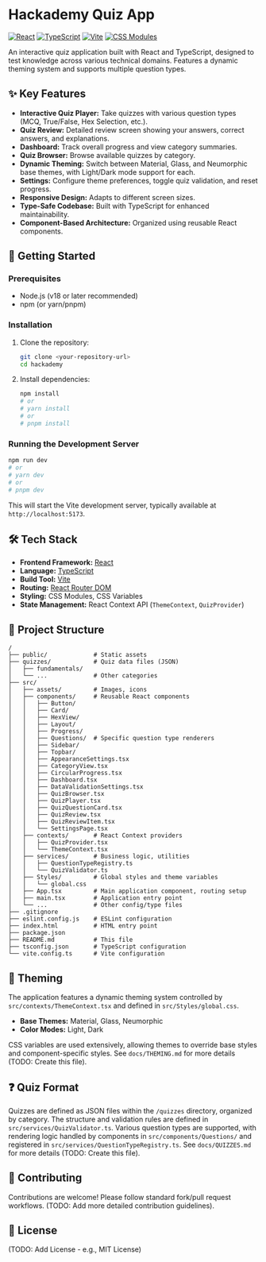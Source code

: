 # Hackademy Quiz App

[![React](https://img.shields.io/badge/React-18.x-blue?logo=react)](https://reactjs.org/)
[![TypeScript](https://img.shields.io/badge/TypeScript-5.x-blue?logo=typescript)](https://www.typescriptlang.org/)
[![Vite](https://img.shields.io/badge/Vite-Fast-yellowgreen?logo=vite)](https://vitejs.dev/)
[![CSS Modules](https://img.shields.io/badge/CSS-Modules-blueviolet)](https://github.com/css-modules/css-modules)

An interactive quiz application built with React and TypeScript, designed to test knowledge across various technical domains. Features a dynamic theming system and supports multiple question types.

## ✨ Key Features

*   **Interactive Quiz Player:** Take quizzes with various question types (MCQ, True/False, Hex Selection, etc.).
*   **Quiz Review:** Detailed review screen showing your answers, correct answers, and explanations.
*   **Dashboard:** Track overall progress and view category summaries.
*   **Quiz Browser:** Browse available quizzes by category.
*   **Dynamic Theming:** Switch between Material, Glass, and Neumorphic base themes, with Light/Dark mode support for each.
*   **Settings:** Configure theme preferences, toggle quiz validation, and reset progress.
*   **Responsive Design:** Adapts to different screen sizes.
*   **Type-Safe Codebase:** Built with TypeScript for enhanced maintainability.
*   **Component-Based Architecture:** Organized using reusable React components.

## 🚀 Getting Started

### Prerequisites

*   Node.js (v18 or later recommended)
*   npm (or yarn/pnpm)

### Installation

1.  Clone the repository:
    ```bash
    git clone <your-repository-url>
    cd hackademy
    ```
2.  Install dependencies:
    ```bash
    npm install
    # or
    # yarn install
    # or
    # pnpm install
    ```

### Running the Development Server

```bash
npm run dev
# or
# yarn dev
# or
# pnpm dev
```

This will start the Vite development server, typically available at `http://localhost:5173`.

## 🛠️ Tech Stack

*   **Frontend Framework:** [React](https://reactjs.org/)
*   **Language:** [TypeScript](https://www.typescriptlang.org/)
*   **Build Tool:** [Vite](https://vitejs.dev/)
*   **Routing:** [React Router DOM](https://reactrouter.com/)
*   **Styling:** CSS Modules, CSS Variables
*   **State Management:** React Context API (`ThemeContext`, `QuizProvider`)

## 📁 Project Structure

```
/
├── public/             # Static assets
├── quizzes/            # Quiz data files (JSON)
│   ├── fundamentals/
│   └── ...             # Other categories
├── src/
│   ├── assets/         # Images, icons
│   ├── components/     # Reusable React components
│   │   ├── Button/
│   │   ├── Card/
│   │   ├── HexView/
│   │   ├── Layout/
│   │   ├── Progress/
│   │   ├── Questions/  # Specific question type renderers
│   │   ├── Sidebar/
│   │   ├── Topbar/
│   │   ├── AppearanceSettings.tsx
│   │   ├── CategoryView.tsx
│   │   ├── CircularProgress.tsx
│   │   ├── Dashboard.tsx
│   │   ├── DataValidationSettings.tsx
│   │   ├── QuizBrowser.tsx
│   │   ├── QuizPlayer.tsx
│   │   ├── QuizQuestionCard.tsx
│   │   ├── QuizReview.tsx
│   │   ├── QuizReviewItem.tsx
│   │   └── SettingsPage.tsx
│   ├── contexts/       # React Context providers
│   │   ├── QuizProvider.tsx
│   │   └── ThemeContext.tsx
│   ├── services/       # Business logic, utilities
│   │   ├── QuestionTypeRegistry.ts
│   │   └── QuizValidator.ts
│   ├── Styles/         # Global styles and theme variables
│   │   └── global.css
│   ├── App.tsx         # Main application component, routing setup
│   ├── main.tsx        # Application entry point
│   └── ...             # Other config/type files
├── .gitignore
├── eslint.config.js    # ESLint configuration
├── index.html          # HTML entry point
├── package.json
├── README.md           # This file
├── tsconfig.json       # TypeScript configuration
└── vite.config.ts      # Vite configuration
```

## 🎨 Theming

The application features a dynamic theming system controlled by `src/contexts/ThemeContext.tsx` and defined in `src/Styles/global.css`.

*   **Base Themes:** Material, Glass, Neumorphic
*   **Color Modes:** Light, Dark

CSS variables are used extensively, allowing themes to override base styles and component-specific styles. See `docs/THEMING.md` for more details (TODO: Create this file).

## ❓ Quiz Format

Quizzes are defined as JSON files within the `/quizzes` directory, organized by category. The structure and validation rules are defined in `src/services/QuizValidator.ts`. Various question types are supported, with rendering logic handled by components in `src/components/Questions/` and registered in `src/services/QuestionTypeRegistry.ts`. See `docs/QUIZZES.md` for more details (TODO: Create this file).

## 🤝 Contributing

Contributions are welcome! Please follow standard fork/pull request workflows. (TODO: Add more detailed contribution guidelines).

## 📄 License

(TODO: Add License - e.g., MIT License)
